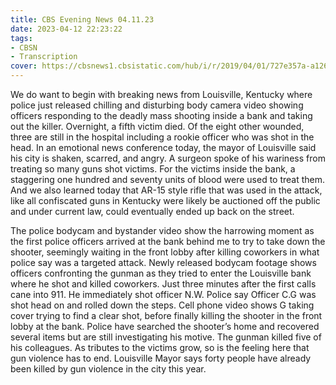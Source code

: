 ```yaml
---
title: CBS Evening News 04.11.23
date: 2023-04-12 22:23:22
tags:
- CBSN
- Transcription
cover: https://cbsnews1.cbsistatic.com/hub/i/r/2019/04/01/727e357a-a126-4138-a2c5-4d3222669d57/thumbnail/640x360/3ff2761028dc5c65cc4f07acd54bcd5c/cbsn2-logo-1920x1080.jpg
---
```

We do want to begin with breaking news from Louisville, Kentucky where police just released chilling and disturbing body camera video showing officers responding to the deadly mass shooting inside a bank and taking out the killer. Overnight, a fifth victim died. Of the eight other wounded, three are still in the hospital including a rookie officer who was shot in the head. In an emotional news conference today, the mayor of Louisville said his city is shaken, scarred, and angry. A surgeon spoke of his wariness from treating so many guns shot victims. For the victims inside the bank, a staggering one hundred and seventy units of blood were used to treat them. And we also learned today that AR-15 style rifle that was used in the attack, like all confiscated guns in Kentucky were likely be auctioned off the public and under current law, could eventually ended up back on the street. 

The police bodycam and bystander video show the harrowing moment as the first police officers arrived at the bank behind me to try to take down the shooter, seemingly waiting in the front lobby after killing coworkers in what police say was a targeted attack. Newly released bodycam footage shows officers confronting the gunman as they tried to enter the Louisville bank where he shot and killed coworkers. Just three minutes after the first calls cane into 911. He immediately shot officer N.W. Police say Officer C.G was shot head on and rolled down the steps. Cell phone video shows G taking cover trying to find a clear shot, before finally killing the shooter in the front lobby at the bank. Police have searched the shooter’s home and recovered several items but are still investigating his motive. The gunman killed five of his colleagues. As tributes to the victims grow, so is the feeling here that gun violence has to end. Louisville Mayor says forty people have already been killed by gun violence in the city this year. 
